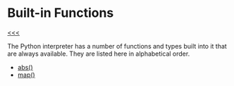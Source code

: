 
Built-in Functions
======

[<<<](https://github.com/ttltrk/PRG/blob/master/PY/DOC/OPYM/OPYM.MD)

The Python interpreter has a number of functions and types built into it that are always available. They are listed here in alphabetical order.

* [abs()](https://github.com/ttltrk/PRG/blob/master/PY/DOC/OPYM/04_MET_FUN/FUNCTIONS/BIF/ABS.MD)
* [map()](https://github.com/ttltrk/PRG/blob/master/PY/DOC/OPYM/04_MET_FUN/FUNCTIONS/BIF/MAP.MD)
